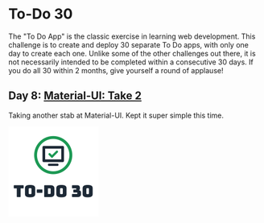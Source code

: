 # To-Do 30

The "To Do App" is the classic exercise in learning web development. This challenge is to create and deploy 30 separate To Do apps, with only one day to create each one. Unlike some of the other challenges out there, it is not necessarily intended to be completed within a consecutive 30 days. If you do all 30 within 2 months, give yourself a round of applause!

## Day 8: [Material-UI: Take 2](https://todo30.com/08/)

Taking another stab at Material-UI. Kept it super simple this time.

![To-Do 30](https://github.com/ejw773/to-do-30/blob/main/public/to-do-30-flattened.png)
